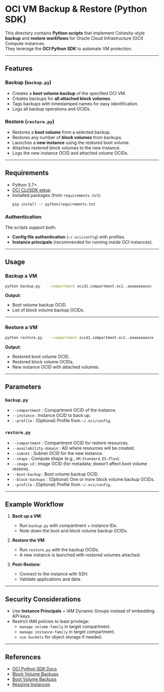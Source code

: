 # OCI VM Backup & Restore (Python SDK)

This directory contains **Python scripts** that implement Cohesity-style **backup** and **restore workflows** for Oracle Cloud Infrastructure (OCI) Compute instances.  
They leverage the **OCI Python SDK** to automate VM protection.

---

##  Features

### Backup (`backup.py`)
- Creates a **boot volume backup** of the specified OCI VM.  
- Creates backups for **all attached block volumes**.  
- Tags backups with timestamped names for easy identification.  
- Logs all backup operations and OCIDs.

### Restore (`restore.py`)
- Restores a **boot volume** from a selected backup.  
- Restores any number of **block volumes** from backups.  
- Launches a **new instance** using the restored boot volume.  
- Attaches restored block volumes to the new instance.  
- Logs the new instance OCID and attached volume OCIDs.

---

##  Requirements

- Python 3.7+  
- [OCI CLI/SDK setup](https://docs.oracle.com/en-us/iaas/Content/API/SDKDocs/pythonsdk.htm)  
- Installed packages (from `requirements.txt`):
  ```bash
  pip install -r python/requirements.txt
  ```

### Authentication
The scripts support both:
- **Config file authentication** (`~/.oci/config`) with profiles.
- **Instance principals** (recommended for running inside OCI instances).

---

##  Usage

### Backup a VM
```bash
python backup.py   --compartment ocid1.compartment.oc1..aaaaaaaaxxx   --instance ocid1.instance.oc1..bbbbbbbbbyyy
```

**Output:**
- Boot volume backup OCID.
- List of block volume backup OCIDs.

---

### Restore a VM
```bash
python restore.py   --compartment ocid1.compartment.oc1..aaaaaaaaxxx   --availability-domain Uocm:PHX-AD-1   --subnet ocid1.subnet.oc1..cccccccc   --shape VM.Standard.E5.Flex   --image-id ocid1.image.oc1..dddddddd   --boot-backup ocid1.bootvolumebackup.oc1..eeeeeeee   --block-backups ocid1.volumebackup.oc1..ffffffff ocid1.volumebackup.oc1..gggggggg
```

**Output:**
- Restored boot volume OCID.
- Restored block volume OCIDs.
- New instance OCID with attached volumes.

---

##  Parameters

### `backup.py`
- `--compartment` : Compartment OCID of the instance.  
- `--instance` : Instance OCID to back up.  
- `--profile` : (Optional) Profile from `~/.oci/config`.

### `restore.py`
- `--compartment` : Compartment OCID for restore resources.  
- `--availability-domain` : AD where resources will be created.  
- `--subnet` : Subnet OCID for the new instance.  
- `--shape` : Compute shape (e.g., `VM.Standard.E5.Flex`).  
- `--image-id` : Image OCID (for metadata; doesn’t affect boot volume restore).  
- `--boot-backup` : Boot volume backup OCID.  
- `--block-backups` : (Optional) One or more block volume backup OCIDs.  
- `--profile` : (Optional) Profile from `~/.oci/config`.

---

##  Example Workflow

1. **Back up a VM**:
   - Run `backup.py` with compartment + instance IDs.
   - Note down the boot and block volume backup OCIDs.

2. **Restore the VM**:
   - Run `restore.py` with the backup OCIDs.
   - A new instance is launched with restored volumes attached.

3. **Post-Restore**:
   - Connect to the instance with SSH.
   - Validate applications and data.

---

##  Security Considerations
- Use **Instance Principals** + IAM Dynamic Groups instead of embedding API keys.  
- Restrict IAM policies to least privilege:
  - `manage volume-family` in target compartment.
  - `manage instance-family` in target compartment.
  - `use buckets` for object storage if needed.

---

##  References
- [OCI Python SDK Docs](https://docs.oracle.com/en-us/iaas/Content/API/SDKDocs/pythonsdk.htm)  
- [Block Volume Backups](https://docs.oracle.com/en-us/iaas/Content/Block/Concepts/overview.htm)  
- [Boot Volume Backups](https://docs.oracle.com/en-us/iaas/Content/Block/Concepts/bootvolumes.htm)  
- [Resizing Instances](https://docs.oracle.com/en-us/iaas/Content/Compute/Tasks/resizinginstances.htm)  
